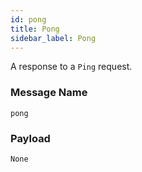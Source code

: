 ```yaml
---
id: pong
title: Pong
sidebar_label: Pong
---
```


<!----------------------------------------------------------------------------->
<!-------------------- THIS MARKDOWN FILE IS AUTOGENERATED -------------------->
<!----------------------------------------------------------------------------->

A response to a `Ping` request.

### Message Name

`pong`

### Payload

`None`
